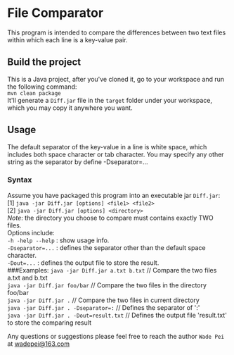 # File Comparator
This program is intended to compare the differences between two text files within which each line is a key-value pair.
## Build the project
This is a Java project, after you've cloned it, go to your workspace and run the following command: <br/>
`mvn clean package` <br/>
It'll generate a `Diff.jar` file in the `target` folder under your workspace, which you may copy it anywhere you want.
## Usage
The default separator of the key-value in a line is white space, which includes both space character or tab character. You may specify any other string as the separator by define -Dseparator=...
### Syntax
Assume you have packaged this program into an executable jar `Diff.jar`: <br/>
[1] `java -jar Diff.jar [options] <file1> <file2>` <br/>
[2] `java -jar Diff.jar [options] <directory>` <br/>
*Note*: the directory you choose to compare must contains exactly TWO files. <br/>
Options include: <br/>
`-h -help --help`	: show usage info. <br/>
`-Dseparator=...`	: defines the separator other than the default space character. <br/>
`-Dout=...`	: defines the output file to store the result. <br/>
###Examples:
`java -jar Diff.jar a.txt b.txt` 	// Compare the two files a.txt and b.txt <br/>
`java -jar Diff.jar foo/bar` 	    // Compare the two files in the directory foo/bar <br/>
`java -jar Diff.jar .` 		        // Compare the two files in current directory <br/>
`java -jar Diff.jar . -Dseparator=:` 	    // Defines the separator of ':' <br/>
`java -jar Diff.jar . -Dout=result.txt` 	// Defines the output file 'result.txt' to store the comparing result <br/>

Any questions or suggestions please feel free to reach the author `Wade Pei` at wadepei@163.com <br/>

